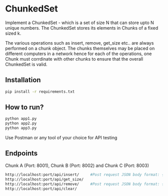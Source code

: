# ChunkedSet
Implement a ChunkedSet - which is a set of size N that can store upto N unique numbers. The ChunkedSet stores its elements in Chunks of a fixed sized k.

The various operations such as insert, remove, get_size etc.. are always performed on a chunk object. The chunks themselves may be placed on different computers in a network hence for each of the operations, one Chunk must corrdinate with other chunks to ensure that the overall ChunkedSet is valid.


Installation
------------

```bash
pip install -r requirements.txt
```

How to run?
------------

```bash
python app1.py
python app2.py
python app3.py
```

Use Postman or any tool of your choice for API testing

Endpoints
------------
Chunk A (Port: 8001), Chunk B (Port: 8002) and Chunk C (Port: 8003)

```bash
http://localhost:port/api/insert/     #Post request JSON body format: {"num":1}
http://localhost:port/api/get_size/
http://localhost:port/api/remove/     #Post request JSON body format: {"num":1}
http://localhost:port/api/clear/
```
